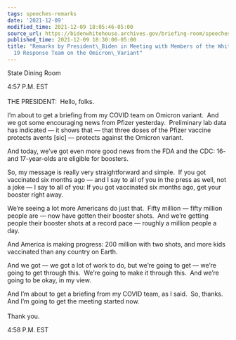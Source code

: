 ```yaml
---
tags: speeches-remarks
date: '2021-12-09'
modified_time: 2021-12-09 18:05:46-05:00
source_url: https://bidenwhitehouse.archives.gov/briefing-room/speeches-remarks/2021/12/09/remarks-by-president-biden-in-meeting-with-members-of-the-white-house-covid-19-response-team-on-the-omicron-variant/
published_time: 2021-12-09 18:30:00-05:00
title: "Remarks by President\_Biden in Meeting with Members of the White\_House COVID-\u2060\
  19 Response Team on the Omicron\_Variant"
---
```

 
State Dining Room

4:57 P.M. EST  
   
THE PRESIDENT:  Hello, folks. 

I’m about to get a briefing from my COVID team on Omicron variant.  And
we got some encouraging news from Pfizer yesterday.  Preliminary lab
data has indicated — it shows that — that three doses of the Pfizer
vaccine protects avents \[sic\] — protects against the Omicron variant.

And today, we’ve got even more good news from the FDA and the CDC: 16-
and 17-year-olds are eligible for boosters.

So, my message is really very straightforward and simple.  If you got
vaccinated six months ago — and I say to all of you in the press as
well, not a joke — I say to all of you: If you got vaccinated six months
ago, get your booster right away.

We’re seeing a lot more Americans do just that.  Fifty million — fifty
million people are — now have gotten their booster shots.  And we’re
getting people their booster shots at a record pace — roughly a million
people a day.

And America is making progress: 200 million with two shots, and more
kids vaccinated than any country on Earth.

And we got — we got a lot of work to do, but we’re going to get — we’re
going to get through this.  We’re going to make it through this.  And
we’re going to be okay, in my view.

And I’m about to get a briefing from my COVID team, as I said.  So,
thanks.  And I’m going to get the meeting started now.   
   
Thank you.

4:58 P.M. EST
